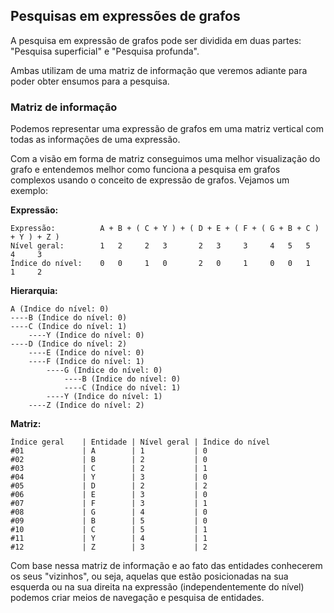 ## Pesquisas em expressões de grafos

A pesquisa em expressão de grafos pode ser dividida em duas partes: "Pesquisa superficial" e "Pesquisa profunda".

Ambas utilizam de uma matriz de informação que veremos adiante para poder obter ensumos para a pesquisa.

### Matriz de informação

Podemos representar uma expressão de grafos em uma matriz vertical com todas as informações de uma expressão. 

Com a visão em forma de matriz conseguimos uma melhor visualização do grafo e entendemos melhor como funciona a pesquisa em grafos complexos usando o conceito de expressão de grafos. Vejamos um exemplo:

**Expressão:**

```
Expressão:          A + B + ( C + Y ) + ( D + E + ( F + ( G + B + C ) + Y ) + Z )
Nível geral:        1   2     2   3       2   3     3     4   5   5     4     3
Índice do nível:    0   0     1   0       2   0     1     0   0   1     1     2
```

**Hierarquia:**

```
A (Indice do nível: 0)
----B (Indice do nível: 0)
----C (Indice do nível: 1)
    ----Y (Indice do nível: 0)
----D (Indice do nível: 2)
    ----E (Indice do nível: 0)
    ----F (Indice do nível: 1)
        ----G (Indice do nível: 0)
            ----B (Indice do nível: 0)
            ----C (Indice do nível: 1)
        ----Y (Indice do nível: 1)
    ----Z (Indice do nível: 2)
```

**Matriz:**

```
Índice geral    | Entidade | Nível geral | Índice do nível
#01             | A        | 1           | 0 
#02             | B        | 2           | 0 
#03             | C        | 2           | 1 
#04             | Y        | 3           | 0 
#05             | D        | 2           | 2 
#06             | E        | 3           | 0 
#07             | F        | 3           | 1 
#08             | G        | 4           | 0 
#09             | B        | 5           | 0 
#10             | C        | 5           | 1 
#11             | Y        | 4           | 1 
#12             | Z        | 3           | 2
```

Com base nessa matriz de informação e ao fato das entidades conhecerem os seus "vizinhos", ou seja, aquelas que estão posicionadas na sua esquerda ou na sua direita na expressão (independentemente do nível) podemos criar meios de navegação e pesquisa de entidades.